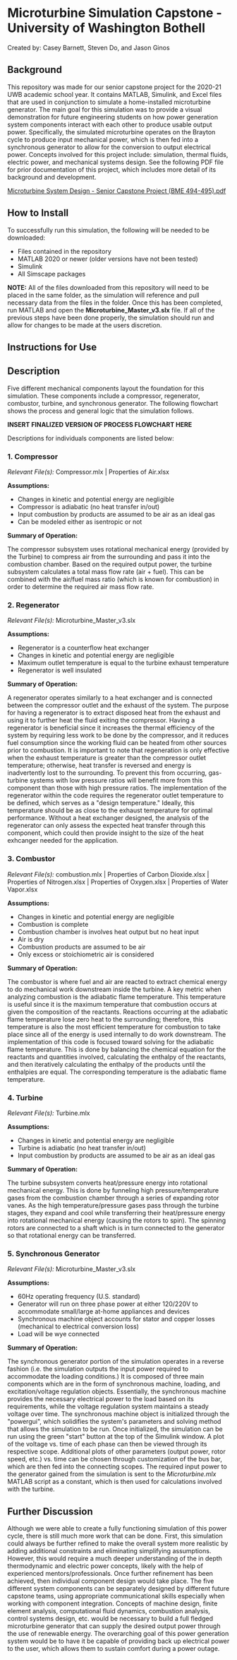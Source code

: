 # Microturbine Simulation Capstone - University of Washington Bothell
Created by: Casey Barnett, Steven Do, and Jason Ginos

## Background
This repository was made for our senior capstone project for the 2020-21 UWB academic school year. It contains MATLAB, Simulink, and Excel files that are used in conjunction to simulate a home-installed microturbine generator. The main goal for this simulation was to provide a visual demonstration for future engineering students on how power generation system components interact with each other to produce usable output power. Specifically, the simulated microturbine operates on the Brayton cycle to produce input mechanical power, which is then fed into a synchronous generator to allow for the conversion to output electrical power. Concepts involved for this project include: simulation, thermal fluids, electric power, and mechanical systems design. See the following PDF file for prior documentation of this project, which includes more detail of its background and development. 

[Microturbine System Design - Senior Capstone Project (BME 494-495).pdf](https://github.com/do-steven/uwb-microturbine/files/6446747/Microturbine.System.Design.-.Senior.Capstone.Project.BME.494-495.pdf)

## How to Install
To successfully run this simulation, the following will be needed to be downloaded:

- Files contained in the repository
- MATLAB 2020 or newer (older versions have not been tested)
- Simulink
- All Simscape packages

**NOTE:** All of the files downloaded from this repository will need to be placed in the same folder, as the simulation will reference and pull necessary data from the files in the folder. Once this has been completed, run MATLAB and open the **Microturbine_Master_v3.slx** file. If all of the previous steps have been done properly, the simulation should run and allow for changes to be made at the users discretion. 

## Instructions for Use

## Description
Five different mechanical components layout the foundation for this simulation. These components include a compressor, regenerator, combustor, turbine, and synchronous generator. The following flowchart shows the process and general logic that the simulation follows. 

**INSERT FINALIZED VERSION OF PROCESS FLOWCHART HERE**

Descriptions for individuals components are listed below:

### 1. Compressor
*Relevant File(s):* Compressor.mlx | Properties of Air.xlsx

**Assumptions:**
- Changes in kinetic and potential energy are negligible
- Compressor is adiabatic (no heat transfer in/out)
- Input combustion by products are assumed to be air as an ideal gas
- Can be modeled either as isentropic or not

**Summary of Operation:**

The compressor subsystem uses rotational mechanical energy (provided by the Turbine) to compress air from the surrounding and pass it into the combustion chamber. Based on the required output power, the turbine subsystem calculates a total mass flow rate (air + fuel). This can be combined with the air/fuel mass ratio (which is known for combustion) in order to determine the required air mass flow rate.

### 2. Regenerator
*Relevant File(s):* Microturbine_Master_v3.slx

**Assumptions:**
- Regenerator is a counterflow heat exchanger
- Changes in kinetic and potential energy are negligible
- Maximum outlet temperature is equal to the turbine exhaust temperature
- Regenerator is well insulated

**Summary of Operation:**

A regenerator operates similarly to a heat exchanger and is connected between the compressor outlet and the exhaust of the system. The purpose for having a regenerator is to extract disposed heat from the exhaust and using it to further heat the fluid exiting the compressor. Having a regenerator is beneficial since it increases the thermal efficiency of the system by requiring less work to be done by the compressor, and it reduces fuel consumption since the working fluid can be heated from other sources prior to combustion. It is important to note that regeneration is only effective when the exhaust temperature is greater than the compressor outlet temperature; otherwise, heat transfer is reversed and energy is inadvertently lost to the surrounding. To prevent this from occurring, gas-turbine systems with low pressure ratios will benefit more from this component than those with high pressure ratios. The implementation of the regenerator within the code requires the regenerator outlet temperature to be defined, which serves as a "design temperature." Ideally, this temperature should be as close to the exhaust temperature for optimal performance. Without a heat exchanger designed, the analysis of the regenerator can only assess the expected heat transfer through this component, which could then provide insight to the size of the heat exhcanger needed for the application.

### 3. Combustor
*Relevant File(s):* combustion.mlx | Properties of Carbon Dioxide.xlsx | Properties of Nitrogen.xlsx | Properties of Oxygen.xlsx | Properties of Water Vapor.xlsx

**Assumptions:**
- Changes in kinetic and potential energy are negligible
- Combustion is complete
- Combustion chamber is involves heat output but no heat input
- Air is dry
- Combustion products are assumed to be air
- Only excess or stoichiometric air is considered

**Summary of Operation:**

The combustor is where fuel and air are reacted to extract chemical energy to do mechanical work downstream inside the turbine. A key metric when analyzing combustion is the adiabatic flame temperature. This temperature is useful since it is the maximum temperature that combustion occurs at given the composition of the reactants. Reactions occurring at the adiabatic flame temperature lose zero heat to the surrounding; therefore, this temperature is also the most efficient temperature for combustion to take place since all of the energy is used internally to do work downstream. The implementation of this code is focused toward solving for the adiabatic flame temperature. This is done by balancing the chemical equation for the reactants and quantities involved, calculating the enthalpy of the reactants, and then iteratively calculating the enthalpy of the products until the enthalpies are equal. The corresponding temperature is the adiabatic flame temperature.

### 4. Turbine
*Relevant File(s):* Turbine.mlx

**Assumptions:**
- Changes in kinetic and potential energy are negligible
- Turbine is adiabatic (no heat transfer in/out)
- Input combustion by products are assumed to be air as an ideal gas

**Summary of Operation:**

The turbine subsystem converts heat/pressure energy into rotational mechanical energy. This is done by funneling high pressure/temperature gases from the combustion chamber through a series of expanding rotor vanes. As the high temperature/pressure gases pass through the turbine stages, they expand and cool while transferring their heat/pressure energy into rotational mechanical energy (causing the rotors to spin). The spinning rotors are connected to a shaft which is in turn connected to the generator so that rotational energy can be transferred. 

### 5. Synchronous Generator
*Relevant File(s):* Microturbine_Master_v3.slx

**Assumptions:**
- 60Hz operating frequency (U.S. standard)
- Generator will run on three phase power at either 120/220V to accommodate small/large at-home appliances and devices
- Synchronous machine object accounts for stator and copper losses (mechanical to electrical conversion loss)
- Load will be wye connected

**Summary of Operation:**

The synchronous generator portion of the simulation operates in a reverse fashion (i.e. the simulation outputs the input power required to accommodate the loading conditions.) It is composed of three main components which are in the form of synchronous machine, loading, and excitation/voltage regulation objects. Essentially, the synchronous machine provides the necessary electrical power to the load based on its requirements, while the voltage regulation system maintains a steady voltage over time. The synchronous machine object is initialized through the "powergui", which solidifies the system's parameters and solving method that allows the simulation to be run. Once initialized, the simulation can be run using the green "start" button at the top of the Simulink window. A plot of the voltage vs. time of each phase can then be viewed through its respective scope. Additional plots of other parameters (output power, rotor speed, etc.) vs. time can be chosen through customization of the bus bar, which are then fed into the connecting scopes. The required input power to the generator gained from the simulation is sent to the *Microturbine.mlx* MATLAB script as a constant, which is then used for calculations involved with the turbine. 

## Further Discussion

Although we were able to create a fully functioning simulation of this power cycle, there is still much more work that can be done. First, this simulation could always be further refined to make the overall system more realistic by adding additional constraints and eliminating simplifying assumptions. However, this would require a much deeper understanding of the in depth thermodynamic and electric power concepts, likely with the help of experienced mentors/professionals. Once further refinement has been achieved, then individual component design would take place. The five different system components can be separately designed by different future capstone teams, using appropriate communicational skills especially when working with component integration. Concepts of machine design, finite element analysis, computational fluid dynamics, combustion analysis, control systems design, etc. would be necessary to build a full fledged microturbine generator that can supply the desired output power through the use of renewable energy. The overarching goal of this power generation system would be to have it be capable of providing back up electrical power to the user, which allows them to sustain comfort during a power outage. 
